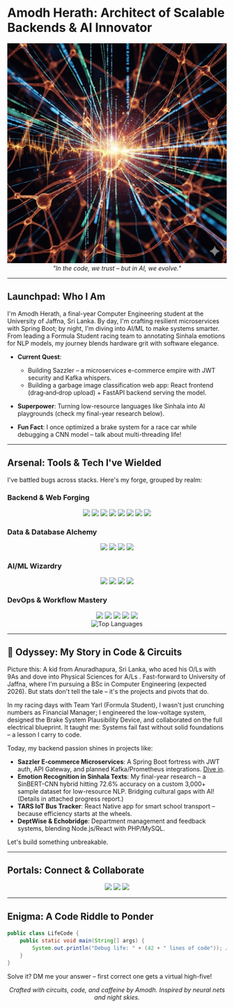 # Amodh Herath: Architect of Scalable Backends & AI Innovator

<div align="center">
  <img src="https://github.com/amodhyh/amodhyh/blob/main/img/codewithNN.png" alt="Custom Banner: Code weaving through neural networks" width="800"/>
</div>

<div align="center">
  <em>"In the code, we trust – but in AI, we evolve."</em>
</div>

---

##  Launchpad: Who I Am

I'm Amodh Herath, a final-year Computer Engineering student at the University of Jaffna, Sri Lanka. By day, I'm crafting resilient microservices with Spring Boot; by night, I'm diving into AI/ML to make systems smarter. From leading a Formula Student racing team to annotating Sinhala emotions for NLP models, my journey blends hardware grit with software elegance.

- **Current Quest**:
  - Building Sazzler – a microservices e-commerce empire with JWT security and Kafka whispers.
  - Building a garbage image classification web app: React frontend (drag‑and‑drop upload) + FastAPI backend serving the model. 
                    
- **Superpower**: Turning low-resource languages like Sinhala into AI playgrounds (check my final-year research below).
- **Fun Fact**: I once optimized a brake system for a race car while debugging a CNN model – talk about multi-threading life!

---

##  Arsenal: Tools & Tech I've Wielded

I've battled bugs across stacks. Here's my forge, grouped by realm:

### Backend & Web Forging
<div align="center">
  <img src="https://img.shields.io/badge/Java-ED8B00?style=for-the-badge&logo=java&logoColor=white" />
  <img src="https://img.shields.io/badge/Spring-6DB33F?style=for-the-badge&logo=spring&logoColor=white" />
  <img src="https://img.shields.io/badge/Node.js-6DA55F?style=for-the-badge&logo=node.js&logoColor=white" />
  <img src="https://img.shields.io/badge/React-20232A?style=for-the-badge&logo=react&logoColor=61DAFB" />
  <img src="https://img.shields.io/badge/Tailwind_CSS-38B2AC?style=for-the-badge&logo=tailwind-css&logoColor=white" />
  <img src="https://img.shields.io/badge/HTML5-E34F26?style=for-the-badge&logo=html5&logoColor=white" />
  <img src="https://img.shields.io/badge/CSS3-1572B6?style=for-the-badge&logo=css3&logoColor=white" />
  <img src="https://img.shields.io/badge/JavaScript-323330?style=for-the-badge&logo=javascript&logoColor=F7DF1E" />
</div>

### Data & Database Alchemy
<div align="center">
  <img src="https://img.shields.io/badge/MySQL-4479A1?style=for-the-badge&logo=mysql&logoColor=white" />
  <img src="https://img.shields.io/badge/PostgreSQL-316192?style=for-the-badge&logo=postgresql&logoColor=white" />
  <img src="https://img.shields.io/badge/MongoDB-4EA94B?style=for-the-badge&logo=mongodb&logoColor=white" />
  <img src="https://img.shields.io/badge/Oracle-F80000?style=for-the-badge&logo=oracle&logoColor=white" />
</div>

### AI/ML Wizardry
<div align="center">
  <img src="https://img.shields.io/badge/PyTorch-EE4C2C?style=for-the-badge&logo=pytorch&logoColor=white" />
  <img src="https://img.shields.io/badge/Scikit_Learn-F7931E?style=for-the-badge&logo=scikit-learn&logoColor=white" />
  <img src="https://img.shields.io/badge/NumPy-013243?style=for-the-badge&logo=numpy&logoColor=white" />
  <img src="https://img.shields.io/badge/Matplotlib-FFFFFF?style=for-the-badge&logo=matplotlib&logoColor=black" />
</div>

### DevOps & Workflow Mastery
<div align="center">
  <img src="https://img.shields.io/badge/Docker-2496ED?style=for-the-badge&logo=docker&logoColor=white" />
  <img src="https://img.shields.io/badge/Gradle-02303A?style=for-the-badge&logo=gradle&logoColor=white" />
  <img src="https://img.shields.io/badge/Maven-C71A36?style=for-the-badge&logo=apache-maven&logoColor=white" />
  <img src="https://img.shields.io/badge/Jira-0052CC?style=for-the-badge&logo=jira&logoColor=white" />
  <img src="https://img.shields.io/badge/Selenium-43B02A?style=for-the-badge&logo=selenium&logoColor=white" />
</div>

<div align="center">
  <img src="https://github-readme-stats.vercel.app/api/top-langs/?username=amodhyh&layout=compact&theme=radical&hide_border=true" alt="Top Languages" />
</div>

---

## 🌟 Odyssey: My Story in Code & Circuits

Picture this: A kid from Anuradhapura, Sri Lanka, who aced his O/Ls with 9As and dove into Physical Sciences for A/Ls . Fast-forward to University of Jaffna, where I'm pursuing a BSc in Computer Engineering (expected 2026). But stats don't tell the tale – it's the projects and pivots that do.

In my racing days with Team Yarl (Formula Student), I wasn't just crunching numbers as Financial Manager; I engineered the low-voltage system, designed the Brake System Plausibility Device, and collaborated on the full electrical blueprint. It taught me: Systems fail fast without solid foundations – a lesson I carry to code.

Today, my backend passion shines in projects like:
- **Sazzler E-commerce Microservices**: A Spring Boot fortress with JWT auth, API Gateway, and planned Kafka/Prometheus integrations. [Dive in](https://github.com/amodhyh/sazzler).
- **Emotion Recognition in Sinhala Texts**: My final-year research – a SinBERT-CNN hybrid hitting 72.6% accuracy on a custom 3,000+ sample dataset for low-resource NLP. Bridging cultural gaps with AI! (Details in attached progress report.)
- **TARS IoT Bus Tracker**: React Native app for smart school transport – because efficiency starts at the wheels.
- **DeptWise & Echobridge**: Department management and feedback systems, blending Node.js/React with PHP/MySQL.

Let's build something unbreakable.

---

##  Portals: Connect & Collaborate

<div align="center">
  <a href="https://www.linkedin.com/in/yasitha-herath-956748295"><img src="https://img.shields.io/badge/LinkedIn-0077B5?style=for-the-badge&logo=linkedin&logoColor=white" /></a>
  <a href="mailto:amodhwork@gmail.com"><img src="https://img.shields.io/badge/Gmail-D14836?style=for-the-badge&logo=gmail&logoColor=white" /></a>
  <a href="https://github.com/amodhyh"><img src="https://img.shields.io/badge/GitHub-100000?style=for-the-badge&logo=github&logoColor=white" /></a>
</div>

---

##  Enigma: A Code Riddle to Ponder

```java
public class LifeCode {
    public static void main(String[] args) {
        System.out.println("Debug life: " + (42 + " lines of code")); // What's the output? Hint: It's not 42.
    }
}
```

Solve it? DM me your answer – first correct one gets a virtual high-five!

<div align="center">
  <em>Crafted with circuits, code, and caffeine by Amodh. Inspired by neural nets and night skies.</em>
</div>
